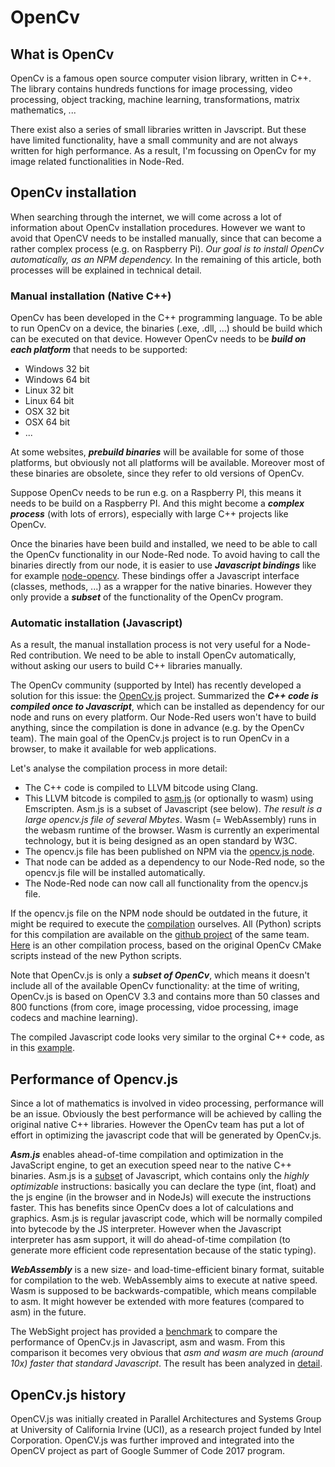 # OpenCv

## What is OpenCv
OpenCv is a famous open source computer vision library, written in C++.  The library contains hundreds functions for image processing, video processing, object tracking, machine learning, transformations, matrix mathematics, ...

There exist also a series of small libraries written in Javscript.  But these have limited functionality, have a small community and are not always written for high performance.  As a result, I'm focussing on OpenCv for my image related functionalities in Node-Red.

## OpenCv installation
When searching through the internet, we will come across a lot of information about OpenCv installation procedures.  However we want to avoid that OpenCV needs to be installed manually, since that can become a rather complex process (e.g. on Raspberry Pi).
*Our goal is to install OpenCv automatically, as an NPM dependency.*
In the remaining of this article, both processes will be explained in technical detail.

### Manual installation (Native C++)
OpenCv has been developed in the C++ programming language.  To be able to run OpenCv on a device, the binaries (.exe, .dll, ...) should be build which can be executed on that device.  However OpenCv needs to be ***build on each platform*** that needs to be supported:
+ Windows 32 bit
+ Windows 64 bit
+ Linux 32 bit
+ Linux 64 bit
+ OSX 32 bit
+ OSX 64 bit
+ ...

At some websites, ***prebuild binaries*** will be available for some of those platforms, but obviously not all platforms will be available.  Moreover most of these binaries are obsolete, since they refer to old versions of OpenCv.

Suppose OpenCv needs to be run e.g. on a Raspberry PI, this means it needs to be build on a Raspberry PI.  And this might become a ***complex process*** (with lots of errors), especially with large C++ projects like OpenCv.  

Once the binaries have been build and installed, we need to be able to call the OpenCv functionality in our Node-Red node.  To avoid having to call the binaries directly from our node, it is easier to use ***Javascript bindings*** like for example [node-opencv](https://github.com/peterbraden/node-opencv).  These bindings offer a Javascript interface (classes, methods, ...) as a wrapper for the native binaries.  However they only provide a ***subset*** of the functionality of the OpenCv program.

### Automatic installation (Javascript)
As a result, the manual installation process is not very useful for a Node-Red contribution.  We need to be able to install OpenCv automatically, without asking our users to build C++ libraries manually.

The OpenCv community (supported by Intel) has recently developed a solution for this issue: the [OpenCv.js](https://docs.opencv.org/trunk/d5/d10/tutorial_js_root.html) project.  Summarized the ***C++ code is compiled once to Javascript***, which can be installed as dependency for our node and runs on every platform.  Our Node-Red users won't have to build anything, since the compilation is done in advance (e.g. by the OpenCv team).  The main goal of the OpenCv.js project is to run OpenCv in a browser, to make it available for web applications.

Let's analyse the compilation process in more detail: 
+ The C++ code is compiled to LLVM bitcode using Clang.
+ This LLVM bitcode is compiled to [asm.js](http://asmjs.org/) (or optionally to wasm) using Emscripten.  Asm.js is a subset of Javascript (see below).  *The result is a large opencv.js file of several Mbytes*.  Wasm (= WebAssembly) runs in the webasm runtime of the browser.  Wasm is currently an experimental technology, but it is being designed as an open standard by W3C.
+ The opencv.js file has been published on NPM via the [opencv.js node](https://www.npmjs.com/package/opencv.js).
+ That node can be added as a dependency to our Node-Red node, so the opencv.js file will be installed automatically.
+ The Node-Red node can now call all functionality from the opencv.js file.

If the opencv.js file on the NPM node should be outdated in the future, it might be required to execute the [compilation](https://docs.opencv.org/master/d4/da1/tutorial_js_setup.html) ourselves.  All (Python) scripts for this compilation are available on the [github project](https://github.com/ucisysarch/opencvjs) of the same team.  [Here](http://videocortex.io/2017/opencv-web-app/) is an other compilation process, based on the original OpenCv CMake scripts instead of the new Python scripts.

Note that OpenCv.js is only a ***subset of OpenCv***, which means it doesn't include all of the available OpenCv functionality: at the time of writing, OpenCv.js is based on OpenCV 3.3 and contains more than 50 classes and 800 functions (from core, image processing, vidoe processing, image codecs and machine learning).

The compiled Javascript code looks very similar to the orginal C++ code, as in this [example](http://www.ics.uci.edu/~sysarch/projects/snippets.html).

## Performance of Opencv.js
Since a lot of mathematics is involved in video processing, performance will be an issue.  Obviously the best performance will be achieved by calling the original native C++ libraries.  However the OpenCv team has put a lot of effort in optimizing the javascript code that will be generated by OpenCv.js.

***Asm.js*** enables ahead-of-time compilation and optimization in the JavaScript engine, to get an execution speed near to the native C++ binaries.  Asm.js is a [subset](https://www.sitepoint.com/understanding-asm-js/) of Javascript, which contains only the *highly optimizable* instructions: basically you can declare the type (int, float) and the js engine (in the browser and in NodeJs) will execute the instructions faster. This has benefits since OpenCv does a lot of calculations and graphics. Asm.js is regular javascript code, which will be normally compiled into bytecode by the JS interpreter. However when the Javascript interpreter has asm support, it will do ahead-of-time compilation (to generate more efficient code representation because of the static typing). 

***WebAssembly*** is a new size- and load-time-efficient binary format, suitable for compilation to the web. WebAssembly aims to execute at native speed. Wasm is supposed to be backwards-compatible, which means compilable to asm. It might however be extended with more features (compared to asm) in the future. 

The WebSight project has provided a [benchmark](https://websightjs.com/) to compare the performance of OpenCv.js in Javascript, asm and wasm.  From this comparison it becomes very obvious that *asm and wasm are much (around 10x) faster that standard Javascript*. The result has been analyzed in [detail](https://hacks.mozilla.org/2017/09/bootcamps-webassembly-and-computer-vision/).

## OpenCv.js history
OpenCV.js was initially created in Parallel Architectures and Systems Group at University of California Irvine (UCI), as a research project funded by Intel Corporation. OpenCV.js was further improved and integrated into the OpenCV project as part of Google Summer of Code 2017 program.
